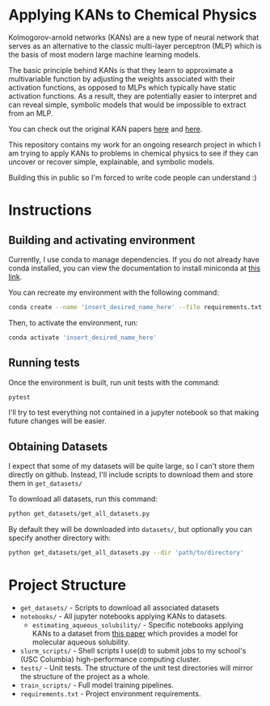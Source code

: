 # Applying KANs to Chemical Physics

Kolmogorov-arnold networks (KANs) are a new type of neural network that serves as an alternative to the classic multi-layer perceptron (MLP) which is the basis of most modern large machine learning models.

The basic principle behind KANs is that they learn to approximate a multivariable function by adjusting the weights associated with their activation functions, as opposed to MLPs which typically have static activation functions. As a result, they are potentially easier to interpret and can reveal simple, symbolic models that would be impossible to extract from an MLP.

You can check out the original KAN papers [here](https://arxiv.org/pdf/2404.19756) and [here](https://arxiv.org/pdf/2408.10205).

This repository contains my work for an ongoing research project in which I am trying to apply KANs to problems in chemical physics to see if they can uncover or recover simple, explainable, and symbolic models.

Building this in public so I'm forced to write code people can understand \:)

# Instructions

## Building and activating environment

Currently, I use conda to manage dependencies. If you do not already have conda installed, you can view the documentation to install miniconda at [this link](https://docs.anaconda.com/miniconda/).

You can recreate my environment with the following command: 
```bash
conda create --name 'insert_desired_name_here' --file requirements.txt
```

Then, to activate the environment, run:

```bash
conda activate 'insert_desired_name_here'
```

## Running tests
Once the environment is built, run unit tests with the command:

```bash
pytest
```

I'll try to test everything not contained in a jupyter notebook so that making future changes will be easier.

## Obtaining Datasets

I expect that some of my datasets will be quite large, so I can't store them directly on github. Instead, I'll include scripts to download them and store them in `get_datasets/`

To download all datasets, run this command:

```bash
python get_datasets/get_all_datasets.py
```

By default they will be downloaded into `datasets/`, but optionally you can specify another directory with:

```bash
python get_datasets/get_all_datasets.py --dir 'path/to/directory'
```

# Project Structure

- `get_datasets/` - Scripts to download all associated datasets 
- `notebooks/` - All jupyter notebooks applying KANs to datasets.
  - `estimating_aqueous_solubility/` - Specific notebooks applying KANs to a dataset from [this paper](https://pubs-acs-org.pallas2.tcl.sc.edu/doi/10.1021/ci034243x) which provides a model for molecular aqueous solubility.
- `slurm_scripts/` - Shell scripts I use(d) to submit jobs to my school's (USC Columbia) high-performance computing cluster.
- `tests/` - Unit tests. The structure of the unit test directories will mirror the structure of the project as a whole.
- `train_scripts/` - Full model training pipelines.
- `requirements.txt` - Project environment requirements.

